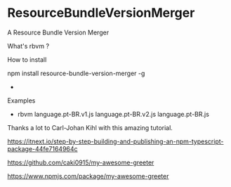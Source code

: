 # ResourceBundleVersionMerger

A Resource Bundle Version Merger

What's rbvm ?

How to install

npm install resource-bundle-version-merger -g

-

Examples

- rbvm language.pt-BR.v1.js language.pt-BR.v2.js language.pt-BR.js

Thanks a lot to Carl-Johan Kihl with this amazing tutorial.

https://itnext.io/step-by-step-building-and-publishing-an-npm-typescript-package-44fe7164964c

https://github.com/caki0915/my-awesome-greeter

https://www.npmjs.com/package/my-awesome-greeter
